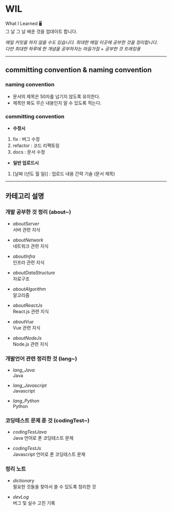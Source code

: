 # WIL

What I Learned 🖥  
그 날 그 날 배운 것을 업데이트 합니다.    

_매일 커밋을 하지 않을 수도 있습니다. 최대한 매일 이곳에 공부한 것을 정리합니다._    
_다만 최대한 하루에 한 개념을 공부하자는 마음가짐 + 공부한 것 트래킹용_       

---

## committing convention & naming convention

### naming convention

- 문서의 제목은 50자를 넘기지 않도록 유의한다.
- 제목만 봐도 무슨 내용인지 알 수 있도록 적는다.

### committing convention

- **수정시**

1. fix : 버그 수정
2. refactor : 코드 리팩토링
3. docs : 문서 수정

- **일반 업로드시**

1. [날짜 (년도 월 일)] : 업로드 내용 간략 기술 (문서 제목)

---

## 카테고리 설명

### 개발 공부한 것 정리 (about~)

- _aboutServer_  
  서버 관련 지식

- _aboutNetwork_  
  네트워크 관련 지식   

- _aboutInfra_  
  인프라 관련 지식    

- _aboutDataStructure_  
  자료구조

- _aboutAlgorithm_  
  알고리즘

- _aboutReactJs_  
  React.js 관련 지식

- _aboutVue_  
  Vue 관련 지식

- _aboutNodeJs_  
  Node.js 관련 지식

### 개발언어 관련 정리한 것 (lang~)

- _lang_Java_  
  Java

- _lang_Javascript_  
  Javascript

- _lang_Python_  
  Python

### 코딩테스트 문제 푼 것 (codingTest~)

- _codingTestJava_  
  Java 언어로 푼 코딩테스트 문제

- _codingTestJs_  
  Javascript 언어로 푼 코딩테스트 문제

### 정리 노트

- _dictionary_  
  필요한 것들을 찾아서 쓸 수 있도록 정리한 것

- _devLog_  
  버그 및 실수 고친 기록
 
